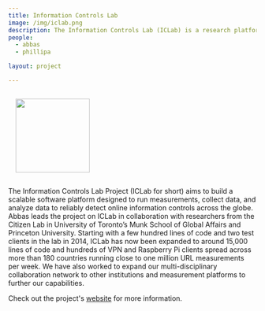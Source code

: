 ```yaml
---
title: Information Controls Lab
image: /img/iclab.png
description: The Information Controls Lab (ICLab) is a research platform to enable researchers to study a broad class of online information controls (e.g., traffic differentiation, censorship, and content modification).
people:
  - abbas
  - phillipa

layout: project

---
```


<img src="{{site.base}}/img/iclab.png" class="pull-right" style="width:150px;margin:15px"/>

The Information Controls Lab Project (ICLab for short) aims to build a scalable software platform designed to run measurements, collect data, and analyze data to reliably detect online information controls across the globe. Abbas leads the project on ICLab in collaboration with researchers from the Citizen Lab in University of Toronto’s Munk School of Global Affairs and Princeton University. Starting with a few hundred lines of code and two test clients in the lab in 2014, ICLab has now been expanded to around 15,000 lines of code and hundreds of VPN and Raspberry Pi clients spread across more than 180 countries running close to one million URL measurements per week. We have also worked to expand our multi-disciplinary collaboration network to other institutions and measurement platforms to further our capabilities.

Check out the project's [website](https://iclab.org) for more information.
